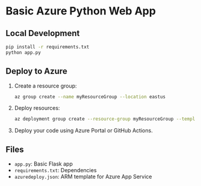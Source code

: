 # Basic Azure Python Web App

## Local Development

```bash
pip install -r requirements.txt
python app.py
```

## Deploy to Azure

1. Create a resource group:
   ```bash
   az group create --name myResourceGroup --location eastus
   ```

2. Deploy resources:
   ```bash
   az deployment group create --resource-group myResourceGroup --template-file azuredeploy.json
   ```

3. Deploy your code using Azure Portal or GitHub Actions.

## Files

- `app.py`: Basic Flask app
- `requirements.txt`: Dependencies
- `azuredeploy.json`: ARM template for Azure App Service
